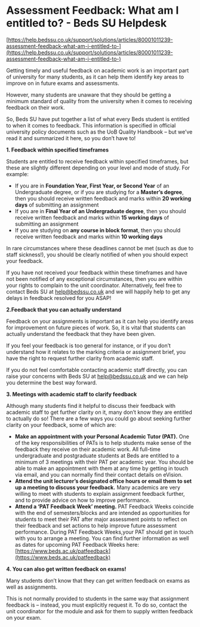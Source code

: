 # Assessment Feedback: What am I entitled to? - Beds SU Helpdesk

[https://help.bedssu.co.uk/support/solutions/articles/80001011239-assessment-feedback-what-am-i-entitled-to-](https://help.bedssu.co.uk/support/solutions/articles/80001011239-assessment-feedback-what-am-i-entitled-to-)

Getting timely and useful feedback on academic work is an important part of university for many students, as it can help them identify key areas to improve on in future exams and assessments.

However, many students are unaware that they should be getting a minimum standard of quality from the university when it comes to receiving feedback on their work.

So, Beds SU have put together a list of what every Beds student is entitled to when it comes to feedback. This information is specified in official university policy documents such as the UoB Quality Handbook – but we’ve read it and summarized it here, so you don’t have to!

**1. Feedback within specified timeframes**

Students are entitled to receive feedback within specified timeframes, but these are slightly different depending on your level and mode of study. For example:

- If you are in **Foundation Year, First Year, or Second Year** of an Undergraduate degree, or if you are studying for a **Master’s degree**, then you should receive written feedback and marks within **20 working days** of submitting an assignment
- If you are in **Final Year of an Undergraduate degree**, then you should receive written feedback and marks within **15 working days** of submitting an assignment
- If you are studying on **any course in block format**, then you should receive written feedback and marks within **10 working days**

In rare circumstances where these deadlines cannot be met (such as due to staff sickness!), you should be clearly notified of when you should expect your feedback.

If you have not received your feedback within these timeframes and have not been notified of any exceptional circumstances, then you are within your rights to complain to the unit coordinator. Alternatively, feel free to contact Beds SU at help@bedssu.co.uk and we will happily help to get any delays in feedback resolved for you ASAP!

**2.Feedback that you can actually understand**

Feedback on your assignments is important as it can help you identify areas for improvement on future pieces of work. So, it is vital that students can actually understand the feedback that they have been given.

If you feel your feedback is too general for instance, or if you don’t understand how it relates to the marking criteria or assignment brief, you have the right to request further clarity from academic staff.

If you do not feel comfortable contacting academic staff directly, you can raise your concerns with Beds SU at help@bedssu.co.uk and we can help you determine the best way forward.

**3. Meetings with academic staff to clarify feedback**

Although many students find it helpful to discuss their feedback with academic staff to get further clarity on it, many don’t know they are entitled to actually do so! There are a few ways you could go about seeking further clarity on your feedback, some of which are:

- **Make an appointment with your Personal Academic Tutor (PAT).** One of the key responsibilities of PATs is to help students make sense of the feedback they receive on their academic work. All full-time undergraduate and postgraduate students at Beds are entitled to a minimum of 3 meetings with their PAT per academic year. You should be able to make an appointment with them at any time by getting in touch via email, and you can normally find their contact details on eVision.
- **Attend the unit lecturer’s designated office hours or email them to set up a meeting to discuss your feedback.** Many academics are very willing to meet with students to explain assignment feedback further, and to provide advice on how to improve performance.
- **Attend a ‘PAT Feedback Week’ meeting.** PAT Feedback Weeks coincide with the end of semesters/blocks and are intended as opportunities for students to meet their PAT after major assessment points to reflect on their feedback and set actions to help improve future assessment performance. During PAT Feedback Weeks,your PAT should get in touch with you to arrange a meeting. You can find further information as well as dates for upcoming PAT Feedback Weeks here:[https://www.beds.ac.uk/patfeedback](https://www.beds.ac.uk/patfeedback)

**4. You can also get written feedback on exams!**

Many students don’t know that they can get written feedback on exams as well as assignments.

This is not normally provided to students in the same way that assignment feedback is – instead, you must explicitly request it. To do so, contact the unit coordinator for the module and ask for them to supply written feedback on your exam.